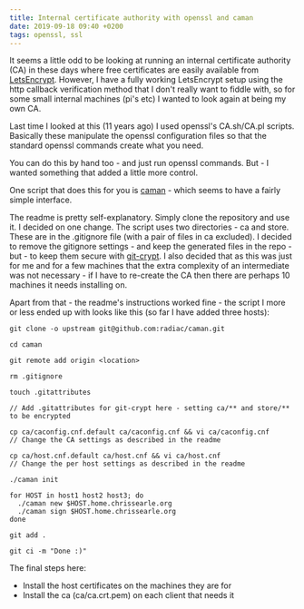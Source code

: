 ```yaml
---
title: Internal certificate authority with openssl and caman
date: 2019-09-18 09:40 +0200
tags: openssl, ssl
---
```


It seems a little odd to be looking at running an internal certificate authority (CA) in these days where free certificates are easily available from [LetsEncrypt](https://letsencrypt.org/). However, I have a fully working LetsEncrypt setup using the http callback verification method that I don't really want to fiddle with, so for some small internal machines (pi's etc) I wanted to look again at being my own CA.

Last time I looked at this (11 years ago) I used openssl's CA.sh/CA.pl scripts. Basically these manipulate the openssl configuration files so that the standard openssl commands create what you need.

You can do this by hand too - and just run openssl commands. But - I wanted something that added a little more control.

One script that does this for you is [caman](https://github.com/radiac/caman) - which seems to have a fairly simple interface.

The readme is pretty self-explanatory. Simply clone the repository and use it. I decided on one change. The script uses two directories - ca and store. These are in the .gitignore file (with a pair of files in ca excluded). I decided to remove the gitignore settings - and keep the generated files in the repo - but - to keep them secure with [git-crypt](/2019/02/23/using-git-crypt/). I also decided that as this was just for me and for a few machines that the extra complexity of an intermediate was not necessary - if I have to re-create the CA then there are perhaps 10 machines it needs installing on.

Apart from that - the readme's instructions worked fine - the script I more or less ended up with looks like this (so far I have added three hosts):

```shell
git clone -o upstream git@github.com:radiac/caman.git

cd caman

git remote add origin <location>

rm .gitignore

touch .gitattributes

// Add .gitattributes for git-crypt here - setting ca/** and store/** to be encrypted

cp ca/caconfig.cnf.default ca/caconfig.cnf && vi ca/caconfig.cnf
// Change the CA settings as described in the readme

cp ca/host.cnf.default ca/host.cnf && vi ca/host.cnf
// Change the per host settings as described in the readme

./caman init

for HOST in host1 host2 host3; do
  ./caman new $HOST.home.chrissearle.org
  ./caman sign $HOST.home.chrissearle.org
done

git add .

git ci -m "Done :)"
```

The final steps here:

- Install the host certificates on the machines they are for
- Install the ca (ca/ca.crt.pem) on each client that needs it
